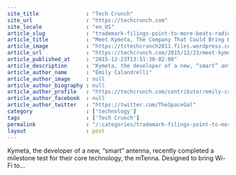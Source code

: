 ```yaml
---
site_title               : "Tech Crunch"
site_url                 : "https://techcrunch.com"
site_locale              : "en_US"
article_slug             : "trademark-filings-point-to-more-beats-radio-stations-coming-to-apple-music"
article_title            : "Meet Kymeta, The Company That Could Bring High Speed Wi-Fi To Cars"
article_image            : "https://tctechcrunch2011.files.wordpress.com/2015/12/screen-shot-2015-12-23-at-4-44-50-pm.png?w=764&h=400&crop=1"
article_url              : "https://techcrunch.com/2015/12/23/meet-kymeta-the-company-that-could-bring-high-speed-wi-fi-to-cars/"
article_published_at     : "2015-12-23T13:51:30-02:00"
article_description      : "Kymeta, the developer of a new, “smart” antenna, recently completed a milestone test for their core technology, the mTenna. Designed to bring Wi-Fi to..."
article_author_name      : "Emily Calandrelli"
article_author_image     : null
article_author_biography : null
article_author_profile   : "https://techcrunch.com/contributor/emily-calandrelli/"
article_author_facebook  : null
article_author_twitter   : "https://twitter.com/TheSpaceGal"
category                 : ['technology']
tags                     : ['Tech Crunch']
permalink                : "/:categories/trademark-filings-point-to-more-beats-radio-stations-coming-to-apple-music/"
layout                   : post
---
```


Kymeta, the developer of a new, “smart” antenna, recently completed a milestone test for their core technology, the mTenna. Designed to bring Wi-Fi to...
